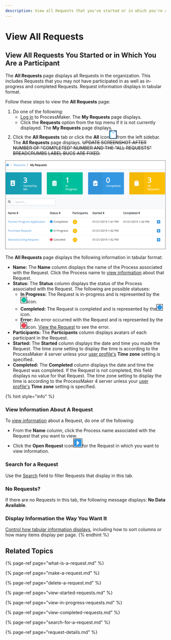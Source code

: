 ```yaml
---
description: View all Requests that you've started or in which you're a participant.
---
```


# View All Requests

## View All Requests You Started or in Which You Are a Participant

The **All Requests** page displays all Requests in the organization. This includes Requests that you may not have participated in as well as in-progress and completed Requests. Request information displays in tabular format.

Follow these steps to view the **All Requests** page:

1. Do one of the following:
   * [Log in](../log-in.md#log-in) to ProcessMaker. The **My Requests** page displays.
   * Click the **Requests** option from the top menu if it is not currently displayed. The **My Requests** page displays.
2. Click the **All Requests** tab or click the **All** icon![](../../.gitbook/assets/all-icon-request.png)from the left sidebar. The **All Requests** page displays. ~~UPDATE SCREENSHOT AFTER NUMBER OF "COMPLETED" NUMBER AND THE "ALL REQUESTS" BREADCRUMBS LABEL BUGS ARE FIXED.~~

![&quot;All Requests&quot; page displays all Requests in which you are a participant](../../.gitbook/assets/canceled-request-in-all-requests-tab-requests.png)

The **All Requests** page displays the following information in tabular format:

* **Name:** The **Name** column displays the name of the Process associated with the Request. Click the Process name to [view information](request-details.md) about that Request.
* **Status:** The **Status** column displays the status of the Process associated with the Request. The following are possible statuses:
  * **In Progress:** The Request is in-progress and is represented by the![](../../.gitbook/assets/in-progress-status-icon-requests.png)icon.
  * **Completed:** The Request is completed and is represented by the![](../../.gitbook/assets/completed-status-icon-requests.png)icon.
  * **Error:** An error occurred with the Request and is represented by the![](../../.gitbook/assets/error-status-icon-requests.png)icon. [View the Request](request-details.md#error-information-for-a-request) to see the error.
* **Participants:** The **Participants** column displays avatars of each participant in the Request.
* **Started:** The **Started** column displays the date and time you made the Request. The time zone setting to display the time is according to the ProcessMaker 4 server unless your [user profile's](../profile-settings.md#change-your-profile-settings) **Time zone** setting is specified.
* **Completed:** The **Completed** column displays the date and time the Request was completed. If the Request is not completed, this field displays no value for that Request. The time zone setting to display the time is according to the ProcessMaker 4 server unless your [user profile's](../profile-settings.md#change-your-profile-settings) **Time zone** setting is specified.

{% hint style="info" %}
### View Information About A Request

To [view information](request-details.md) about a Request, do one of the following:

* From the **Name** column, click the Process name associated with the Request that you want to view.
* Click the **Open Request** icon![](../../.gitbook/assets/open-request-icon-requests.png)for the Request in which you want to view information.

### Search for a Request

Use the [Search](search-for-a-request.md) field to filter Requests that display in this tab.

### No Requests?

If there are no Requests in this tab, the following message displays: **No Data Available**.

### Display Information the Way You Want It

[Control how tabular information displays](../control-how-requests-display-in-a-tab.md), including how to sort columns or how many items display per page.
{% endhint %}

## Related Topics

{% page-ref page="what-is-a-request.md" %}

{% page-ref page="make-a-request.md" %}

{% page-ref page="delete-a-request.md" %}

{% page-ref page="view-started-requests.md" %}

{% page-ref page="view-in-progress-requests.md" %}

{% page-ref page="view-completed-requests.md" %}

{% page-ref page="search-for-a-request.md" %}

{% page-ref page="request-details.md" %}

